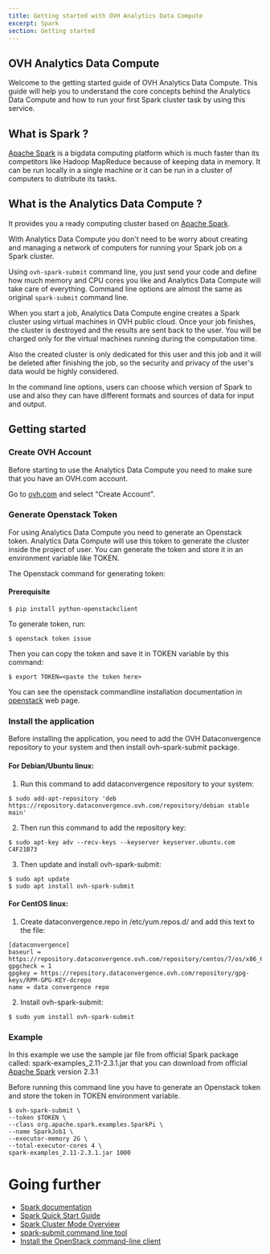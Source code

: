 ```yaml
---
title: Getting started with OVH Analytics Data Compute
excerpt: Spark
section: Getting started
---
```

## OVH Analytics Data Compute

Welcome to the getting started guide of OVH Analytics Data Compute. This guide will help you to 
understand the core concepts behind the Analytics Data Compute and how to run your first Spark 
cluster task by using this service.

## What is Spark ?

[Apache Spark](http://spark.apache.org/) is a bigdata computing platform which is much faster 
than its competitors like Hadoop MapReduce because of keeping data in memory. It can be run 
locally in a single machine or it can be run in a cluster of computers to distribute its tasks.

## What is the Analytics Data Compute ?

It provides you a ready computing cluster based on [Apache Spark](http://spark.apache.org/).

With Analytics Data Compute you don't need to be worry about creating and managing a network of 
computers for running your Spark job on a Spark cluster. 

Using `ovh-spark-submit` command line, you just send your code and define how much memory and 
CPU cores you like and Analytics Data Compute will take care of everything. Command line options 
are almost the same as original `spark-submit` command line.

When you start a job, Analytics Data Compute engine creates a Spark cluster using virtual machines 
in OVH public cloud. Once your job finishes, the cluster is destroyed and the results are sent 
back to the user. You will be charged only for the virtual machines running during the computation time. 

Also the created cluster is only dedicated for this user and this job and it will be deleted after 
finishing the job, so the security and privacy of the user's data would be highly considered.  

In the command line options, users can choose which version of Spark to use and also they can have 
different formats and sources of data for input and output.

## Getting started

### Create OVH Account

Before starting to use the Analytics Data Compute you need to make sure that you have an OVH.com account.

Go to [ovh.com](https://www.ovh.com/manager/web/login/) and select "Create Account".

### Generate Openstack Token

For using Analytics Data Compute you need to generate an Openstack token. Analytics Data Compute 
will use this token to generate the cluster inside the project of user. You can generate the token 
and store it in an environment variable like TOKEN. 

The Openstack command for generating token: 

#### Prerequisite
```
$ pip install python-openstackclient
```

To generate token, run: 

```
$ openstack token issue
```
Then you can copy the token and save it in TOKEN variable by this command: 
```
$ export TOKEN=<paste the token here>
```
You can see the openstack commandline installation documentation in 
[openstack](https://docs.openstack.org/newton/user-guide/common/cli-install-openstack-command-line-clients.html) web page. 

### Install the application

Before installing the application, you need to add the OVH Dataconvergence repository to your 
system and then install ovh-spark-submit package. 

#### For Debian/Ubuntu linux: 

1. Run this command to add dataconvergence repository to your system: 
```
$ sudo add-apt-repository 'deb https://repository.dataconvergence.ovh.com/repository/debian stable main'
```
2. Then run this command to add the repository key: 
```
$ sudo apt-key adv --recv-keys --keyserver keyserver.ubuntu.com C4F21B73
```
3. Then update and install ovh-spark-submit: 
```
$ sudo apt update
$ sudo apt install ovh-spark-submit
```

#### For CentOS linux: 

1. Create dataconvergence.repo in /etc/yum.repos.d/ and add this text to the file:
```
[dataconvergence]
baseurl = https://repository.dataconvergence.ovh.com/repository/centos/7/os/x86_64/
gpgcheck = 1
gpgkey = https://repository.dataconvergence.ovh.com/repository/gpg-keys/RPM-GPG-KEY-dcrepo
name = data convergence repo
```

2. Install ovh-spark-submit: 
```
$ sudo yum install ovh-spark-submit
```

### Example 

In this example we use the sample jar file from official Spark package called: spark-examples_2.11-2.3.1.jar 
that you can download from official [Apache Spark](http://spark.apache.org/) version 2.3.1

Before running this command line you have to generate an Openstack token and store the token in 
TOKEN environment variable. 

```
$ ovh-spark-submit \
--token $TOKEN \
--class org.apache.spark.examples.SparkPi \
--name SparkJob1 \
--executor-memory 2G \
--total-executor-cores 4 \
spark-examples_2.11-2.3.1.jar 1000
```

# Going further

- [Spark documentation](https://spark.apache.org/docs/latest/)
- [Spark Quick Start Guide](https://spark.apache.org/docs/latest/quick-start.html)
- [Spark Cluster Mode Overview](https://spark.apache.org/docs/latest/cluster-overview.html)
- [spark-submit command line tool](https://spark.apache.org/docs/latest/submitting-applications.html)
- [Install the OpenStack command-line client](https://docs.openstack.org/newton/user-guide/common/cli-install-openstack-command-line-clients.html)
